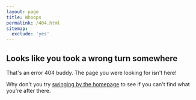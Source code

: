 ```yaml
---
layout: page
title: Whoops
permalink: /404.html
sitemap:
  exclude: 'yes'
---
```


## Looks like you took a wrong turn somewhere

That's an error 404 buddy. The page you were looking for isn't here!

Why don't you try [swinging by the homepage](/) to see if you can't find what you're after there.